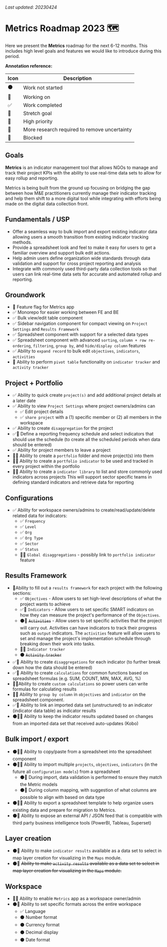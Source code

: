 _Last updated: 20230424_

# Metrics Roadmap 2023 🗺️

Here we present the **Metrics** roadmap for the next 6-12 months. This includes high level goals and features we would like to introduce during this period.

**Annotation reference:**

|Icon|Description|
|--|--|
|⚫️|Work not started|
|🏃|Working on|
|✅|Work completed|
|🚀|Stretch goal|
|🌲|High priority|
|🔵|More research required to remove uncertainty|
|🔴|Blocked|

## Goals

**Metrics** is an indicator management tool that allows NGOs to manage and track their project KPIs with the ability to use real-time data sets to allow for easy rollup and reporting.

Metrics is being built from the ground up focusing on bridging the gap between how M&E practitioners currently manage their indicator tracking and help them shift to a more digital tool while integrating with efforts being made on the digital data collection front.

## Fundamentals / USP

- Offer a seamless way to bulk import and export existing indicator data allowing users a smooth transition from existing indicator tracking methods.
- Provide a spreadsheet look and feel to make it easy for users to get a familiar overview and support bulk edit actions.
- Help admin users define organization wide standards through data validation and support for cross project reporting and analysis
- Integrate with commonly used third-party data collection tools so that users can link real-time data sets for accurate and automated rollup and reporting.

## Groundwork

- 🏃 Feature flag for Metrics app
- ✅ Monorepo for easier working between FE and BE
- ✅ Bulk view/edit table component
- ✅ Sidebar navigation component for compact viewing on `Project Settings` and `Results Framework`
- ✅ Spreadsheet component with support for a selected data types
- ✅ Spreadsheet component with advanced `sorting`, `column + row re-ordering`, `filtering`, `group by`, and `hide/display column` features
- ✅ Ability to `expand record` to bulk edit `objectives`, `indicators`, `activities`
- 🏃 Ability to perform `pivot table` functionality on `indicator tracker` and `activity tracker`

## Project + Portfolio

- ✅ Ability to quick create `project(s)` and add additional project details at a later date
- ✅ Ability to view `Project Settings` where project owners/admins can
  - ✅ Edit project details
  - ✅ `share project` with a (1) specific member or (2) all members in the workspace
- ✅ Ability to create `disaggregation` for the project
- ✅🌲 Define a reporting frequency schedule and select indicators that should use the schedule (to create all the scheduled periods when data should be entered)
- ✅ Ability for project members to leave a project
- 🔵🎨 Ability to create a `portfolio` folder and move project(s) into them
- 🔵🚀 Ability to create a `portfolio indicator` to be used and tracked in every project within the portfolio
- 🔵🚀 Ability to create a `indicator library` to list and store commonly used indicators across projects This will support sector specific teams in defining standard indicators and retrieve data for reporting

## Configurations

- ✅ Ability for workspace owners/admins to create/read/update/delete related data for indicators:
  - ✅ `Frequency`
  - ✅ `Level`
  - ✅ `Org`
  - ✅ `Org Type`
  - ✅ `Sector`
  - ✅ `Status`
  - 🔵🚀 `Global disaggregations` - possibly link to `portfolio indicator` feature

## Results Framework

- 🏃Ability to fill out a `results framework` for each project with the following sections:
  - ✅ `Objectives` - Allow users to set high-level descriptions of what the project wants to achieve
  - ✅🌲 `Indicators` - Allow users to set specific SMART indicators on how they can measure the project's performance of the `Objectives`.
  - ⚫️🚀 ~~`Activities`~~ - Allow users to set specific activities that the project will carry out. Activities can have indicators to track their progress such as `output` indicators. The `activities` feature will allow users to set and manage the project's implementation schedule through breaking down their work into tasks.
  - 🌲🔵 `Indicator tracker`
  - ⚫️ ~~`Activity tracker`~~
- ✅🌲 Ability to create `disaggregations` for each indicator (to further break down how the data should be entered)
- ✅🌲 Ability to create `calculations` for common functions based on spreadsheet formulas (e.g. SUM, COUNT, MIN, MAX, AVG, %)
- 🔵🚀Ability to create `custom calculations` so power users can write formulas for calculating results
- 🔵🎨 Ability to `group by column` in `objectives` and `indicator` on the spreadsheet component.
- ✅🌲 Ability to link an imported data set (unstructured) to an indicator (indicator data table) as indicator results
- ⚫️🌲🔵 Ability to keep the indicator results updated based on changes from an imported data set that received auto-updates (Kobo)

## Bulk import / export

- ⚫️🌲🔵 Ability to copy/paste from a spreadsheet into the spreadsheet component
- ⚫️🚀🔵 Ability to import multiple `projects`, `objectives`, `indicators` (in the future all `configuration models`) from a spreadsheet
  - ⚫️🌲 During import, data validation is performed to ensure they match the Metric models
  - ⚫️🚀 During column mapping, with suggestion of what columns are possible to align with based on data type
- ⚫️🚀🔵 Ability to export a spreadsheet template to help organize users existing data and prepare for migration to Metrics.
- ⚫️🚀 Ability to expose an external API / JSON feed that is compatible with third party business intelligence tools (PowerBI, Tableau, Superset)

## Layer creation

- ⚫️🌲 Ability to make `indicator results` available as a data set to select in map layer creation for visualizing in the `Maps` module.
- ⚫️🚀 ~~Ability to make `activity results` available as a data set to select in map layer creation for visualizing in the `Maps` module.~~

## Workspace

- 🏃🌲 Ability to enable `Metrics` app as a workspace owner/admin
- ⚫️🔵 Ability to set specific formats across the entire workspace
  - ✅ Language
  - ⚫️ Number format
  - ⚫️ Currency format
  - ⚫️ Decimal display
  - ⚫️ Date format

